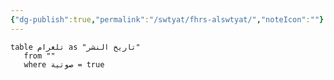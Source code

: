 ```yaml
---
{"dg-publish":true,"permalink":"/swtyat/fhrs-alswtyat/","noteIcon":""}
---
```


``` dataview
table تلغرام as "تاريخ النشر"
   from ""
   where صوتية = true
   ```


   
   
    
    
   

